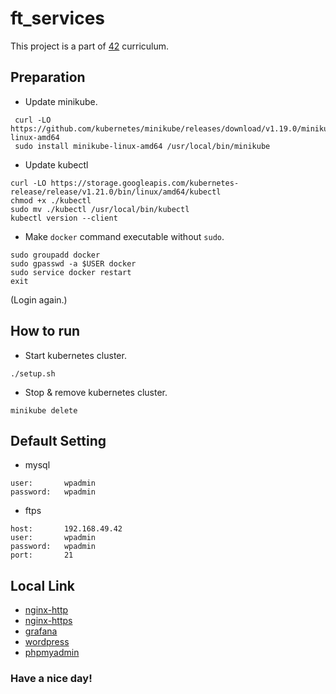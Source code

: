 # ft_services
This project is a part of [42](42.fr) curriculum.

## Preparation
- Update minikube.
```
 curl -LO https://github.com/kubernetes/minikube/releases/download/v1.19.0/minikube-linux-amd64
 sudo install minikube-linux-amd64 /usr/local/bin/minikube
 ```
 - Update kubectl
 ```
 curl -LO https://storage.googleapis.com/kubernetes-release/release/v1.21.0/bin/linux/amd64/kubectl
 chmod +x ./kubectl
 sudo mv ./kubectl /usr/local/bin/kubectl
 kubectl version --client
```
- Make `docker` command executable without `sudo`.
```
sudo groupadd docker
sudo gpasswd -a $USER docker
sudo service docker restart
exit
```
(Login again.)

## How to run
- Start kubernetes cluster.
```
./setup.sh
```
- Stop & remove kubernetes cluster.
```
minikube delete
```

## Default Setting
- mysql
```
user:       wpadmin
password:   wpadmin
```
- ftps
```
host:       192.168.49.42
user:       wpadmin
password:   wpadmin
port:       21
```
## Local Link

- [nginx-http](http://192.168.49.42)
- [nginx-https](https://192.168.49.42)
- [grafana](https://192.168.49.42:3000/d/KoCYtk9Gz/ft_services_cluster?orgId=1&refresh=5s)
- [wordpress](https://192.168.49.42:5050)
- [phpmyadmin](https://192.168.49.42:5000)

### Have a nice day!
